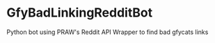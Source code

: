 GfyBadLinkingRedditBot
======================

Python bot using PRAW's Reddit API Wrapper to find bad gfycats links
